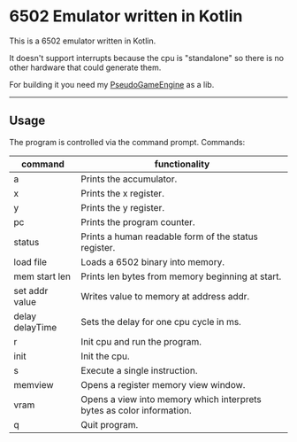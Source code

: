 # 6502 Emulator written in Kotlin

This is a 6502 emulator written in Kotlin.

It doesn't support interrupts because the cpu 
is "standalone" so there is no other hardware 
that could generate them.

For building it you need my [PseudoGameEngine](https://github.com/KoKoKotlin/PseudoGameEngine) as a lib. 

---
## Usage
The program is controlled via the command prompt.
Commands:

command | functionality
--------|----------------
a | Prints the accumulator.
x | Prints the x register.
y | Prints the y register.
pc | Prints the program counter.
status | Prints a human readable form of the status register.
load file | Loads a 6502 binary into memory.
mem start len | Prints len bytes from memory beginning at start.
set addr value | Writes value to memory at address addr.
delay delayTime | Sets the delay for one cpu cycle in ms.
r | Init cpu and run the program.
init | Init the cpu.
s | Execute a single instruction.
memview | Opens a register memory view window.
vram | Opens a view into memory which interprets bytes as color information.
q | Quit program.